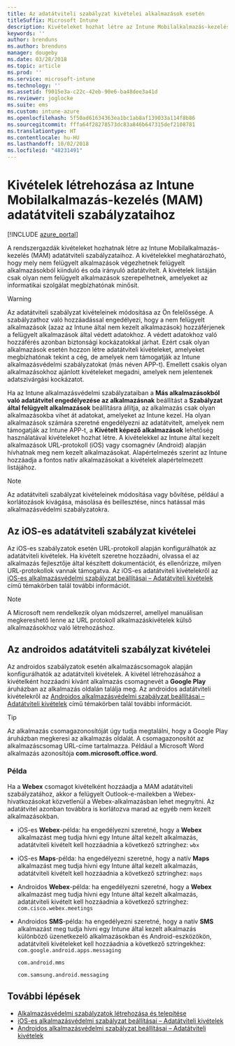 ```yaml
---
title: Az adatátviteli szabályzat kivételei alkalmazások esetén
titleSuffix: Microsoft Intune
description: Kivételeket hozhat létre az Intune Mobilalkalmazás-kezelés (MAM) adatátviteli szabályzataihoz.
keywords: ''
author: brenduns
ms.author: brenduns
manager: dougeby
ms.date: 03/28/2018
ms.topic: article
ms.prod: ''
ms.service: microsoft-intune
ms.technology: ''
ms.assetid: f9015e3a-c22c-42eb-90e6-ba48dee3a41d
ms.reviewer: joglocke
ms.suite: ems
ms.custom: intune-azure
ms.openlocfilehash: 5f50ad61634363ea1bc1ab8af139033a114f8b86
ms.sourcegitcommit: fffa64f28278573dc83a846b647315def2108781
ms.translationtype: HT
ms.contentlocale: hu-HU
ms.lasthandoff: 10/02/2018
ms.locfileid: "48231491"
---
```

# <a name="how-to-create-exceptions-to-the-intune-mobile-application-management-mam-data-transfer-policy"></a>Kivételek létrehozása az Intune Mobilalkalmazás-kezelés (MAM) adatátviteli szabályzataihoz

[!INCLUDE [azure_portal](./includes/azure_portal.md)]

A rendszergazdák kivételeket hozhatnak létre az Intune Mobilalkalmazás-kezelés (MAM) adatátviteli szabályzataihoz. A kivételekkel meghatározható, hogy mely nem felügyelt alkalmazások végezhetnek felügyelt alkalmazásokból kiinduló és oda irányuló adatátvitelt. A kivételek listáján csak olyan nem felügyelt alkalmazások szerepelhetnek, amelyeket az informatikai szolgálat megbízhatónak minősít. 

>[!WARNING] 
> Az adatátviteli szabályzat kivételeinek módosítása az Ön felelőssége. A szabályzathoz való hozzáadással engedélyezi, hogy a nem felügyelt alkalmazások (azaz az Intune által nem kezelt alkalmazások) hozzáférjenek a felügyelt alkalmazások által védett adatokhoz. A védett adatokhoz való hozzáférés azonban biztonsági kockázatokkal járhat. Ezért csak olyan alkalmazások esetén hozzon létre adatátviteli kivételeket, amelyeket megbízhatónak tekint a cég, de amelyek nem támogatják az Intune alkalmazásvédelmi szabályzatokat (más néven APP-t). Emellett csakis olyan alkalmazásokhoz ajánlott kivételeket megadni, amelyek nem jelentenek adatszivárgási kockázatot.

Ha az Intune alkalmazásvédelmi szabályzataiban a **Más alkalmazásokból való adatátvitel engedélyezése az alkalmazásnak** beállítást a **Szabályzat által felügyelt alkalmazások** beállításra állítja, az alkalmazás csak olyan alkalmazásokba vihet át adatokat, amelyeket az Intune kezel. Ha olyan alkalmazások számára szeretné engedélyezni az adatátvitelt, amelyek nem támogatják az Intune APP-t, a **Kivételt képező alkalmazások** lehetőség használatával kivételeket hozhat létre. A kivételekkel az Intune által kezelt alkalmazások URL-protokoll (iOS) vagy csomagnév (Android) alapján hívhatnak meg nem kezelt alkalmazásokat. Alapértelmezés szerint az Intune hozzáadja a fontos natív alkalmazásokat a kivételek alapértelmezett listájához. 

> [!NOTE]
> Az adatátviteli szabályzat kivételeinek módosítása vagy bővítése, például a korlátozások kivágása, másolása és beillesztése, nincs hatással más alkalmazásvédelmi szabályzatokra. 

## <a name="ios-data-transfer-exceptions"></a>Az iOS-es adatátviteli szabályzat kivételei
Az iOS-es szabályzatok esetén URL-protokoll alapján konfigurálhatók az adatátviteli kivételek. Ha kivételt szeretne hozzáadni, olvassa el az alkalmazás fejlesztője által készített dokumentációt, és ellenőrizze, milyen URL-protokollok vannak támogatva. Az iOS-es adatátviteli kivételekről az [iOS-es alkalmazásvédelmi szabályzat beállításai – Adatátviteli kivételek](app-protection-policy-settings-ios.md#data-transfer-exemptions) című témakörben talál további információt.

> [!NOTE]
> A Microsoft nem rendelkezik olyan módszerrel, amellyel manuálisan megkereshető lenne az URL protokoll alkalmazáskivételek külső alkalmazásokhoz való létrehozáshoz. 

## <a name="android-data-transfer-exceptions"></a>Az androidos adatátviteli szabályzat kivételei
Az androidos szabályzatok esetén alkalmazáscsomagok alapján konfigurálhatók az adatátviteli kivételek. A kivétel létrehozásához a kivételként hozzáadni kívánt alkalmazás csomagnevét a **Google Play** áruházban az alkalmazás oldalán találja meg. Az androidos adatátviteli kivételekről az [Androidos alkalmazásvédelmi szabályzat beállításai – Adatátviteli kivételek](app-protection-policy-settings-android.md#data-transfer-exemptions) című témakörben talál további információt.


>[!TIP]
> Az alkalmazás csomagazonosítóját úgy tudja megtalálni, hogy a Google Play áruházban megkeresi az alkalmazás oldalát. A csomagazonosítót az alkalmazáscsomag URL-címe tartalmazza. Például a Microsoft Word alkalmazás azonosítója **com.microsoft.office.word**.

### <a name="example"></a>Példa
Ha a **Webex** csomagot kivételként hozzáadja a MAM adatátviteli szabályzatához, akkor a felügyelt Outlook-e-mailekben a Webex-hivatkozásokat közvetlenül a Webex-alkalmazásban lehet megnyitni. Az adatátvitel azonban továbbra is korlátozva marad az egyéb nem kezelt alkalmazásokban.

- iOS-es **Webex**-példa: ha engedélyezni szeretné, hogy a **Webex** alkalmazást meg tudja hívni egy Intune által kezelt alkalmazás, adatátviteli kivételt kell hozzáadnia a következő sztringhez: <code>wbx</code>
    
 - iOS-es **Maps**-példa: ha engedélyezni szeretné, hogy a natív **Maps** alkalmazást meg tudja hívni egy Intune által kezelt alkalmazás, adatátviteli kivételt kell hozzáadnia a következő sztringhez: <code>maps</code>

- Androidos **Webex**-példa: ha engedélyezni szeretné, hogy a **Webex** alkalmazást meg tudja hívni egy Intune által kezelt alkalmazás, adatátviteli kivételt kell hozzáadnia a következő sztringhez: <code>com.cisco.webex.meetings</code>
    
- Androidos **SMS**-példa: ha engedélyezni szeretné, hogy a natív **SMS** alkalmazást meg tudja hívni egy Intune által kezelt alkalmazás különböző üzenetkezelő alkalmazásokban és Android-eszközökön, adatátviteli kivételeket kell hozzáadnia a következő sztringekhez: 
    <code>com.google.android.apps.messaging</code>
    
    <code>com.android.mms</code>
    
    <code>com.samsung.android.messaging</code>

## <a name="next-steps"></a>További lépések

- [Alkalmazásvédelmi szabályzatok létrehozása és telepítése](app-protection-policies.md)
- [iOS-es alkalmazásvédelmi szabályzat beállításai – Adatátviteli kivételek](app-protection-policy-settings-ios.md#data-transfer-exemptions)
- [Androidos alkalmazásvédelmi szabályzat beállításai – Adatátviteli kivételek](app-protection-policy-settings-android.md#data-transfer-exemptions)
